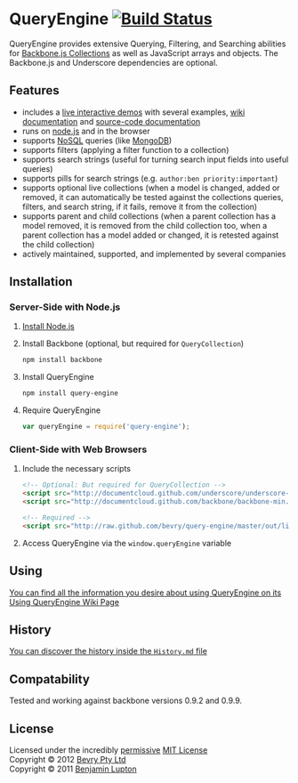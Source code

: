 # QueryEngine [![Build Status](https://secure.travis-ci.org/bevry/query-engine.png?branch=master)](http://travis-ci.org/bevry/query-engine)

QueryEngine provides extensive Querying, Filtering, and Searching abilities for [Backbone.js Collections](http://documentcloud.github.com/backbone/#Collection) as well as JavaScript arrays and objects. The Backbone.js and Underscore dependencies are optional.


## Features

* includes a [live interactive demos](http://bevry.github.com/query-engine/demo/) with several examples, [wiki documentation](https://github.com/bevry/query-engine/wiki/Using) and [source-code documentation](https://github.com/bevry/query-engine/blob/master/lib/query-engine.coffee#files)
* runs on [node.js](http://nodejs.org/) and in the browser
* supports [NoSQL](http://www.mongodb.org/display/DOCS/Advanced+Queries) queries (like [MongoDB](http://www.mongodb.org/))
* supports filters (applying a filter function to a collection)
* supports search strings (useful for turning search input fields into useful queries)
* supports pills for search strings (e.g. `author:ben priority:important`)
* supports optional live collections (when a model is changed, added or removed, it can automatically be tested against the collections queries, filters, and search string, if it fails, remove it from the collection)
* supports parent and child collections (when a parent collection has a model removed, it is removed from the child collection too, when a parent collection has a model added or changed, it is retested against the child collection)
* actively maintained, supported, and implemented by several companies


## Installation

### Server-Side with Node.js

1. [Install Node.js](https://github.com/balupton/node/wiki/Installing-Node.js)

1. Install Backbone (optional, but required for `QueryCollection`)

	``` bash
	npm install backbone
	```

1. Install QueryEngine

	``` bash
	npm install query-engine
	```

1. Require QueryEngine

	``` javascript
	var queryEngine = require('query-engine');
	```


### Client-Side with Web Browsers

1. Include the necessary scripts

	``` html
	<!-- Optional: But required for QueryCollection -->
	<script src="http://documentcloud.github.com/underscore/underscore-min.js"></script>
	<script src="http://documentcloud.github.com/backbone/backbone-min.js"></script>

	<!-- Required -->
	<script src="http://raw.github.com/bevry/query-engine/master/out/lib/query-engine.js"></script>
	```

2. Access QueryEngine via the `window.queryEngine` variable


## Using

[You can find all the information you desire about using QueryEngine on its Using QueryEngine Wiki Page](https://github.com/bevry/query-engine/wiki/Using)


## History

[You can discover the history inside the `History.md` file](https://github.com/bevry/query-engine/blob/master/History.md#files)


## Compatability

Tested and working against backbone versions 0.9.2 and 0.9.9.


## License

Licensed under the incredibly [permissive](http://en.wikipedia.org/wiki/Permissive_free_software_licence) [MIT License](http://creativecommons.org/licenses/MIT/)
<br/>Copyright &copy; 2012 [Bevry Pty Ltd](http://bevry.me)
<br/>Copyright &copy; 2011 [Benjamin Lupton](http://balupton.com)
